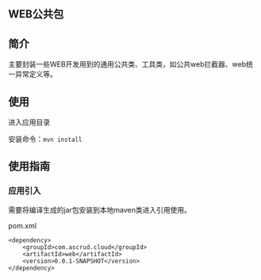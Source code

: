WEB公共包
----------

## 简介

主要封装一些WEB开发用到的通用公共类、工具类，如公共web拦截器、web统一异常定义等。

## 使用

进入应用目录

安装命令：`mvn install`

## 使用指南

### 应用引入

需要将编译生成的jar包安装到本地maven类进入引用使用。

pom.xml

```
<dependency>
    <groupId>com.ascrud.cloud</groupId>
    <artifactId>web</artifactId>
    <version>0.0.1-SNAPSHOT</version>
</dependency>
```